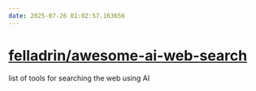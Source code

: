 ```yaml
---
date: 2025-07-26 01:02:57.163656
---
```


# [felladrin/awesome-ai-web-search](https://github.com/felladrin/awesome-ai-web-search)

list of tools for searching the web using AI